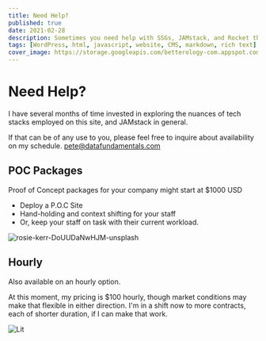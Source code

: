 ```yaml
---
title: Need Help?
published: true
date: 2021-02-28
description: Sometimes you need help with SSGs, JAMstack, and Rocket themes
tags: [WordPress, html, javascript, website, CMS, markdown, rich text]
cover_image: https://storage.googleapis.com/betterology-com.appspot.com/images/landscape/500/bulksplash-ineshartistry-KvL7O6G9NVI.jpg
---
```


# Need Help?

I have several months of time invested in exploring the nuances of tech stacks employed on this site, and JAMstack in general.

If that can be of any use to you, please feel free to inquire about availability on my schedule. pete@datafundamentals.com

## POC Packages

Proof of Concept packages for your company might start at $1000 USD

- Deploy a P.O.C Site
- Hand-holding and context shifting for your staff
- Or, keep your staff on task with their current workload.

<img class="bordered" src="https://storage.googleapis.com/betterology-com.appspot.com/webappwriter/img/rosie-kerr-unsplash.jpg" alt="rosie-kerr-DoUUDaNwHJM-unsplash" />

## Hourly

Also available on an hourly option. 

At this moment, my pricing is $100 hourly, though market conditions may make that flexible in either direction. I'm in a shift now to  more contracts, each of shorter duration, if I can make that work.

<img alt="Lit" src="https://img.shields.io/badge/-Lit-324FFF?style=flat&logo=lit&logoColor=white"/>